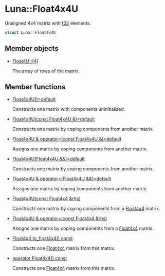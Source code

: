 # Luna::Float4x4U
Unaligned 4x4 matrix with [f32](group___runtime_base_type_1gad34d88453d37b65a09797bad37f2f527.md) elements. 

```c++
struct Luna::Float4x4U
```

## Member objects
* [Float4U r[4]](struct_luna_1_1_float4x4_u_1a71593f9e8363c1d3229fecd5596730ba.md)

    The array of rows of the matrix. 

## Member functions
* [Float4x4U()=default](struct_luna_1_1_float4x4_u_1adaec2792835eef3caa2811ace6d0cbe4.md)

    Constructs one matrix with components uninitialized. 

* [Float4x4U(const Float4x4U &)=default](struct_luna_1_1_float4x4_u_1a2fbfc0547af1e4399a183ae2e668463a.md)

    Constructs one matrix by coping components from another matrix. 

* [Float4x4U & operator=(const Float4x4U &)=default](struct_luna_1_1_float4x4_u_1a76cfd04c3d21a05c033af4a4c5af1b13.md)

    Assigns one matrix by coping components from another matrix. 

* [Float4x4U(Float4x4U &&)=default](struct_luna_1_1_float4x4_u_1af3ecd875de0f8b1deeff2040bbc0cb7d.md)

    Constructs one matrix by coping components from another matrix. 

* [Float4x4U & operator=(Float4x4U &&)=default](struct_luna_1_1_float4x4_u_1a33c0a97ae7789f809f32dc58b1e9e92a.md)

    Assigns one matrix by coping components from another matrix. 

* [Float4x4U(const Float4x4 &rhs)](struct_luna_1_1_float4x4_u_1a9371a98576c4ae607ea91e65b6379b33.md)

    Constructs one matrix by coping components from a [Float4x4](struct_luna_1_1_float4x4.md) matrix. 

* [Float4x4U & operator=(const Float4x4 &rhs)](struct_luna_1_1_float4x4_u_1a1e6114d544b99456ca25686de7b9eac3.md)

    Assigns one matrix by coping components from a [Float4x4](struct_luna_1_1_float4x4.md) matrix. 

* [Float4x4 to_float4x4() const](struct_luna_1_1_float4x4_u_1ab58cfd2d692782d0e97a347ae8859b2a.md)

    Constructs one [Float4x4](struct_luna_1_1_float4x4.md) matrix from this matrix. 

* [operator Float4x4() const](struct_luna_1_1_float4x4_u_1a8eaec7821062c044c37091a748a49977.md)

    Constructs one [Float4x4](struct_luna_1_1_float4x4.md) matrix from this matrix. 

